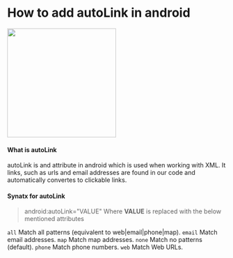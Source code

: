 # How to add autoLink in android

<img src ="https://storage.googleapis.com/gweb-uniblog-publish-prod/images/android_ambassador_v1_cmyk_200px.max-2800x2800.png" height="250" width="250">

#### What is autoLink
  autoLink is and attribute in android which is used when working with XML. It links, such as urls and email addresses are found in our code and automatically convertes to clickable links.
  
#### Synatx for autoLink 

> android:autoLink="VALUE"
  Where **VALUE** is replaced with the below mentioned attributes
   
   `all`      Match all patterns (equivalent to web|email|phone|map).
   `email`    Match email addresses.
   `map`      Match map addresses.
   `none`     Match no patterns (default).
   `phone`    Match phone numbers.
   `web`      Match Web URLs.
   
  
  
  
